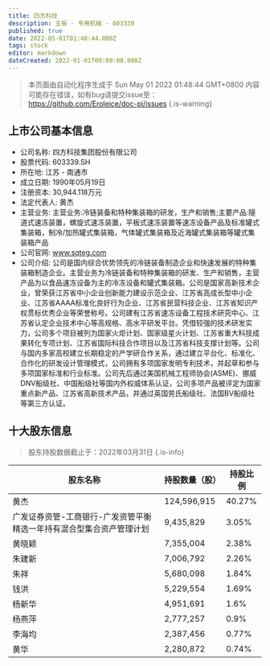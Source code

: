 ```yaml
---
title: 四方科技
description: 主板 - 专用机械 - 603339
published: true
date: 2022-05-01T01:48:44.000Z
tags: stock
editor: markdown
dateCreated: 2022-01-01T00:00:00.000Z
---
```


> 本页面由自动化程序生成于 Sun May 01 2022 01:48:44 GMT+0800
> 内容可能存在错误，如有bug请提交issue至：https://github.com/Eroleice/doc-pi/issues
{.is-warning}

## 上市公司基本信息
- 公司名称: 四方科技集团股份有限公司
- 股票代码: 603339.SH
- 所在地: 江苏 - 南通市
- 成立日期: 1990年05月19日
- 注册资本: 30,944.118万元
- 法定代表人: 黄杰
- 主营业务: 主营业务:冷链装备和特种集装箱的研发，生产和销售;主要产品:隧道式速冻装置，螺旋式速冻装置，平板式速冻装置等速冻设备产品及标准罐式集装箱，制冷/加热罐式集装箱，气体罐式集装箱及近海罐式集装箱等罐式集装箱产品
- 公司官网: www.sqteg.com
- 公司介绍: 公司是国内综合优势领先的冷链装备制造企业和快速发展的特种集装箱制造企业。主营业务为冷链装备和特种集装箱的研发、生产和销售，主营产品为以食品速冻设备为主的冷冻设备和罐式集装箱。公司是国家高新技术企业，曾荣获江苏省中小企业创新能力建设示范企业、江苏省高成长型中小企业、江苏省AAAA标准化良好行为企业、江苏省民营科技企业、江苏省知识产权贯标优秀企业等荣誉称号。公司建有江苏省速冻设备工程技术研究中心、江苏省认定企业技术中心等高规格、高水平研发平台。凭借较强的技术研发实力，公司多个项目被列为国家火炬计划、国家级星火计划、江苏省重大科技成果转化专项计划、江苏省国际科技合作项目以及江苏省科技支撑计划等。公司与国内多家高校建立长期稳定的产学研合作关系，通过建立平台化、标准化、合作化的研发设计管理模式，公司拥有多项国家发明专利技术，并起草和参与多项国家标准和行业标准。公司先后通过美国机械工程师协会(ASME)、挪威DNV船级社、中国船级社等国内外权威体系认证，公司多项产品被评定为国家重点新产品、江苏省高新技术产品，并通过英国劳氏船级社、法国BV船级社等第三方认证。


## 十大股东信息
> 股东持股数据截止于：2022年03月31日
{.is-info}

| 股东名称 | 持股数量（股） | 持股比例 |
| --- | --- | --- |
| 黄杰 | 124,596,915 | 40.27% |
| 广发证券资管-工商银行-广发资管平衡精选一年持有混合型集合资产管理计划 | 9,435,829 | 3.05% |
| 黄晓颖 | 7,355,004 | 2.38% |
| 朱建新 | 7,006,792 | 2.26% |
| 朱祥 | 5,680,098 | 1.84% |
| 钱洪 | 5,229,554 | 1.69% |
| 杨新华 | 4,951,691 | 1.6% |
| 杨燕萍 | 2,777,257 | 0.9% |
| 李海均 | 2,387,456 | 0.77% |
| 黄华 | 2,280,872 | 0.74% |




